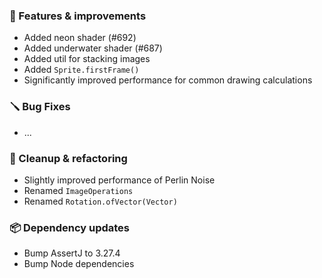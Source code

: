 ### 🚀 Features & improvements

- Added neon shader (#692)
- Added underwater shader (#687)
- Added util for stacking images
- Added `Sprite.firstFrame()`
- Significantly improved performance for common drawing calculations

### 🪛 Bug Fixes

- ...

### 🧽 Cleanup & refactoring

- Slightly improved performance of Perlin Noise
- Renamed `ImageOperations`
- Renamed `Rotation.ofVector(Vector)`

### 📦 Dependency updates

- Bump AssertJ to 3.27.4
- Bump Node dependencies